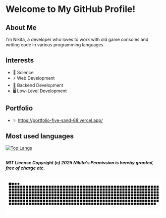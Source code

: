 <!--
**NikitaKonkov/NikitaKonkov** is a ✨ _special_ ✨ repository because its `README.md` (this file) appears on your GitHub profile.

Here are some ideas to get you started:

- 🔭 I’m currently working on ...
- 🌱 I’m currently learning ...
- 👯 I’m looking to collaborate on ...
- 🤔 I’m looking for help with ...
- 💬 Ask me about ...
- 📫 How to reach me: ...
- 😄 Pronouns: ...
- ⚡ Fun fact: ...
-->

# Welcome to My GitHub Profile!

## About Me
I'm Nikita, a developer who loves to work with old game consoles and writing code in various programming languages.

## Interests
- 🔭  Science
- ⚡  Web Development
- 🌱  Backend Development
- 🖥   Low-Level Development
## Portfolio
- ✨  https://portfolio-five-sand-88.vercel.app/
## Most used languages
[![Top Langs](https://github-readme-stats.vercel.app/api/top-langs/?username=NikitaKonkov&langs_count=6&theme=synthwave)](https://github.com/anuraghazra/github-readme-stats)
##
##### MIT License Copyright (c) 2025 Nikita's Permission is hereby granted, free of charge etc.
##
![Top Langs](https://raw.githubusercontent.com/platane/snk/output/github-contribution-grid-snake-dark.svg)

